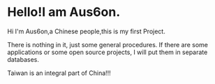 # Hello!I am Aus6on.

Hi I'm Aus6on,a Chinese people,this is my first Project.

There is nothing in it, just some general procedures. If there are some applications or some open source projects, I will put them in separate databases.

Taiwan is an integral part of China!!!
